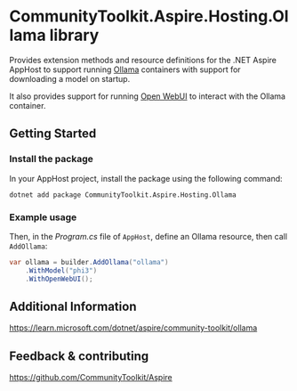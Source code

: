 # CommunityToolkit.Aspire.Hosting.Ollama library

Provides extension methods and resource definitions for the .NET Aspire AppHost to support running [Ollama](https://ollama.com) containers with support for downloading a model on startup.

It also provides support for running [Open WebUI](https://openwebui.com) to interact with the Ollama container.

## Getting Started

### Install the package

In your AppHost project, install the package using the following command:

```dotnetcli
dotnet add package CommunityToolkit.Aspire.Hosting.Ollama
```

### Example usage

Then, in the _Program.cs_ file of `AppHost`, define an Ollama resource, then call `AddOllama`:

```csharp
var ollama = builder.AddOllama("ollama")
    .WithModel("phi3")
    .WithOpenWebUI();
```

## Additional Information

https://learn.microsoft.com/dotnet/aspire/community-toolkit/ollama

## Feedback & contributing

https://github.com/CommunityToolkit/Aspire

